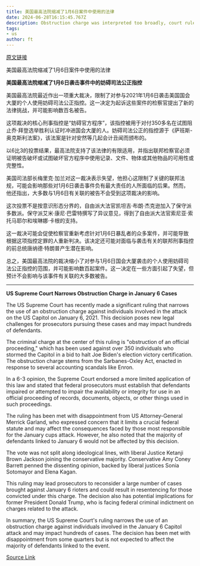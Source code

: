 ```yaml
---
title: 美国最高法院缩减了1月6日案件中使用的法律
date: 2024-06-28T16:15:45.767Z
description: Obstruction charge was interpreted too broadly, court rules
tags: 
- us
author: ft
---
```


[原文链接](https://ft.com/content/99dc5a87-b1d9-4713-87eb-2b89e23de584)

美国最高法院缩减了1月6日案件中使用的法律

**美国最高法院缩减了1月6日袭击事件中的妨碍司法公正指控**

美国最高法院最近作出一项重大裁决，限制了对参与2021年1月6日袭击美国国会大厦的个人使用妨碍司法公正指控。这一决定为起诉这些案件的检察官提出了新的法律挑战，并可能影响数百名被告。

这项裁决的核心刑事指控是“妨碍官方程序”，该指控被用于对付350多名在试图阻止乔·拜登选举胜利认证时冲进国会大厦的人。妨碍司法公正的指控源于《萨班斯-奥克斯利法案》，该法案是针对安然等几起会计丑闻而颁布的。

以6比3的投票结果，最高法院支持了该法律的有限适用，并指出联邦检察官必须证明被告破坏或试图破坏官方程序中使用记录、文件、物体或其他物品的可用性或完整性。

美国司法部长梅里克·加兰对这一裁决表示失望，他担心这限制了关键的联邦法规，可能会影响那些对1月6日袭击事件负有最大责任的人所面临的后果。然而，他还指出，大多数与1月6日有关联的被告不会受到这项裁决的影响。

这次投票不是按意识形态分界的，自由派大法官凯坦吉·布朗·杰克逊加入了保守派多数派。保守派艾米·康尼·巴雷特撰写了异议意见，得到了自由派大法官索尼亚·索托马耶尔和埃琳娜·卡根的支持。

这一裁决可能会促使检察官重新考虑针对1月6日暴乱者的众多案件，并可能导致根据这项指控定罪的人重新判决。该决定还可能对面临与袭击有关的联邦刑事指控的前总统唐纳德·特朗普产生潜在影响。

总之，美国最高法院的裁决缩小了对参与1月6日国会大厦袭击的个人使用妨碍司法公正指控的范围，并可能影响数百起案件。这一决定在一些方面引起了失望，但预计不会影响与该事件有关联的大多数被告。

---

 **US Supreme Court Narrows Obstruction Charge in January 6 Cases**

The US Supreme Court has recently made a significant ruling that narrows the use of an obstruction charge against individuals involved in the attack on the US Capitol on January 6, 2021. This decision poses new legal challenges for prosecutors pursuing these cases and may impact hundreds of defendants.

The criminal charge at the center of this ruling is "obstruction of an official proceeding," which has been used against over 350 individuals who stormed the Capitol in a bid to halt Joe Biden's election victory certification. The obstruction charge stems from the Sarbanes-Oxley Act, enacted in response to several accounting scandals like Enron.

In a 6-3 opinion, the Supreme Court endorsed a more limited application of this law and stated that federal prosecutors must establish that defendants impaired or attempted to impair the availability or integrity for use in an official proceeding of records, documents, objects, or other things used in such proceedings.

The ruling has been met with disappointment from US Attorney-General Merrick Garland, who expressed concern that it limits a crucial federal statute and may affect the consequences faced by those most responsible for the January cups attack. However, he also noted that the majority of defendants linked to January 6 would not be affected by this decision.

The vote was not split along ideological lines, with liberal Justice Ketanji Brown Jackson joining the conservative majority. Conservative Amy Coney Barrett penned the dissenting opinion, backed by liberal justices Sonia Sotomayor and Elena Kagan.

This ruling may lead prosecutors to reconsider a large number of cases brought against January 6 rioters and could result in resentencing for those convicted under this charge. The decision also has potential implications for former President Donald Trump, who is facing federal criminal indictment on charges related to the attack.

In summary, the US Supreme Court's ruling narrows the use of an obstruction charge against individuals involved in the January 6 Capitol attack and may impact hundreds of cases. The decision has been met with disappointment from some quarters but is not expected to affect the majority of defendants linked to the event.

[Source Link](https://ft.com/content/99dc5a87-b1d9-4713-87eb-2b89e23de584)

